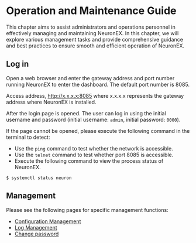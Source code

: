 # Operation and Maintenance Guide

This chapter aims to assist administrators and operations personnel in effectively managing and maintaining NeuronEX. In this chapter, we will explore various management tasks and provide comprehensive guidance and best practices to ensure smooth and efficient operation of NeuronEX.

## Log in

Open a web browser and enter the gateway address and port number running NeuronEX to enter the dashboard. The default port number is 8085.

Access address, http://x.x.x.x:8085 where x.x.x.x represents the gateway address where NeuronEX is installed.

After the login page is opened. The user can log in using the initial username and password (initial username: `admin`, initial password: `0000`).

If the page cannot be opened, please execute the following command in the terminal to detect:

* Use the `ping` command to test whether the network is accessible.
* Use the `telnet` command to test whether port 8085 is accessible.
* Execute the following command to view the process status of NeuronEX.

```
$ systemctl status neuron
```

## Management

Please see the following pages for specific management functions:

* [Configuration Management](./conf-management.md)
* [Log Management](./log-management.md)
* [Change password](./password.md)